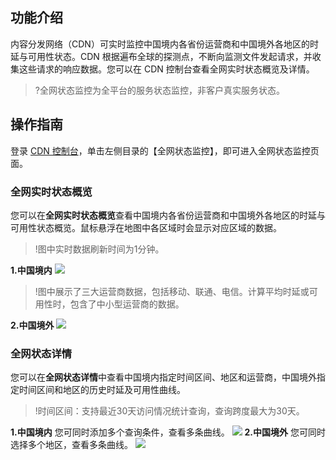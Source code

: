 

## 功能介绍
内容分发网络（CDN）可实时监控中国境内各省份运营商和中国境外各地区的时延与可用性状态。CDN 根据遍布全球的探测点，不断向监测文件发起请求，并收集这些请求的响应数据。您可以在 CDN 控制台查看全网实时状态概览及详情。
>?全网状态监控为全平台的服务状态监控，非客户真实服务状态。

## 操作指南
登录 [CDN 控制台](https://console.cloud.tencent.com/cdn)，单击左侧目录的【全网状态监控】，即可进入全网状态监控页面。

### 全网实时状态概览
您可以在**全网实时状态概览**查看中国境内各省份运营商和中国境外各地区的时延与可用性状态概览。鼠标悬浮在地图中各区域时会显示对应区域的数据。
>!图中实时数据刷新时间为1分钟。

**1.中国境内**
![](https://main.qcloudimg.com/raw/dc6dfeccb67e532e8fc51367ed58f3ca.png)
>!图中展示了三大运营商数据，包括移动、联通、电信。计算平均时延或可用性时，包含了中小型运营商的数据。

**2.中国境外**
![](https://main.qcloudimg.com/raw/7f8d7e05231921fddedec8600eb7361f.png)

### 全网状态详情
您可以在**全网状态详情**中查看中国境内指定时间区间、地区和运营商，中国境外指定时间区间和地区的历史时延及可用性曲线。
>!时间区间：支持最近30天访问情况统计查询，查询跨度最大为30天。

**1.中国境内**
您可同时添加多个查询条件，查看多条曲线。
![](https://main.qcloudimg.com/raw/43f5d81c68de46b6d0b2516f732d9357.png)
**2.中国境外**
您可同时选择多个地区，查看多条曲线。
![](https://main.qcloudimg.com/raw/7d33b90455c792120ad309b3de4bd9b1.png)

   

   

